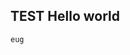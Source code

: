 <!--
 * @Author: yeyuhang
 * @Date: 2020-12-09 11:29:19
 * @LastEditTime: 2020-12-30 13:37:46
 * @LastEditors: yeyuhang
 * @Descripttion: 头部注释
-->
## TEST Hello world

    eug